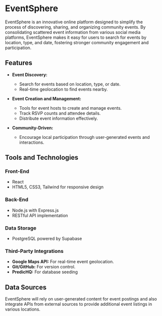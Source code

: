 # EventSphere

EventSphere is an innovative online platform designed to simplify the process of discovering, sharing, and organizing community events. By consolidating scattered event information from various social media platforms, EventSphere makes it easy for users to search for events by location, type, and date, fostering stronger community engagement and participation.

## Features

-   **Event Discovery:**

    -   Search for events based on location, type, or date.
    -   Real-time geolocation to find events nearby.

-   **Event Creation and Management:**

    -   Tools for event hosts to create and manage events.
    -   Track RSVP counts and attendee details.
    -   Distribute event information effectively.

-   **Community-Driven:**
    -   Encourage local participation through user-generated events and interactions.

## Tools and Technologies

### Front-End

-   React
-   HTML5, CSS3, Tailwind for responsive design

### Back-End

-   Node.js with Express.js
-   RESTful API implementation

### Data Storage

-   PostgreSQL powered by Supabase

### Third-Party Integrations

-   **Google Maps API:** For real-time event geolocation.
-   **Git/GitHub:** For version control.
-   **PredicHQ:** For database seeding

## Data Sources

EventSphere will rely on user-generated content for event postings and also integrate APIs from external sources to provide additional event listings in various locations.
